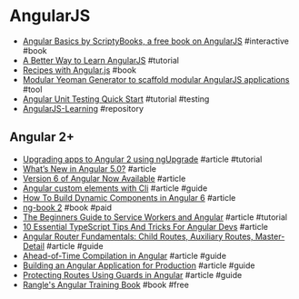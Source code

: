 # AngularJS

- [Angular Basics by ScriptyBooks, a free book on AngularJS](http://www.angularjsbook.com) #interactive #book
- [A Better Way to Learn AngularJS](https://thinkster.io/a-better-way-to-learn-angularjs) #tutorial
- [Recipes with Angular.js](http://fdietz.github.io/recipes-with-angular-js/index.html) #book
- [Modular Yeoman Generator to scaffold modular AngularJS applications](http://newaeonweb.com.br/generator-angm) #tool
- [Angular Unit Testing Quick Start](http://angulartestingquickstart.com) #tutorial #testing
- [AngularJS-Learning](https://github.com/jmcunningham/AngularJS-Learning) #repository

## Angular 2+

- [Upgrading apps to Angular 2 using ngUpgrade](http://blog.thoughtram.io/angular/2015/10/24/upgrading-apps-to-angular-2-using-ngupgrade.html) #article #tutorial
- [What’s New in Angular 5.0?](https://www.tatvasoft.com/blog/whats-new-in-angular-5-0) #article
- [Version 6 of Angular Now Available](https://blog.angular.io/version-6-of-angular-now-available-cc56b0efa7a4) #article
- [Angular custom elements with Cli](http://www.dzurico.com/angular-custom-elements-with-cli/) #article #guide
- [How To Build Dynamic Components in Angular 6](https://blog.bitsrc.io/how-to-build-dynamic-components-in-angular-6-41f50abddc64) #article
- [ng-book 2](https://www.ng-book.com/2) #book #paid
- [The Beginners Guide to Service Workers and Angular](https://blog.ng-book.com/service-workers-and-angular/) #article #tutorial
- [10 Essential TypeScript Tips And Tricks For Angular Devs](https://www.sitepoint.com/10-essential-typescript-tips-tricks-angular) #article
- [Angular Router Fundamentals: Child Routes, Auxiliary Routes, Master-Detail](https://blog.angular-university.io/angular2-router) #article #guide
- [Ahead-of-Time Compilation in Angular](https://blog.mgechev.com/2016/08/14/ahead-of-time-compilation-angular-offline-precompilation) #article #guide
- [Building an Angular Application for Production](https://blog.mgechev.com/2016/06/26/tree-shaking-angular2-production-build-rollup-javascript) #article #guide
- [Protecting Routes Using Guards in Angular](https://blog.thoughtram.io/angular/2016/07/18/guards-in-angular-2.html) #article #guide
- [Rangle's Angular Training Book](https://angular-2-training-book.rangle.io) #book #free